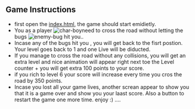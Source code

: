 ## Game Instructions 
* first open the [index.html](https://mmardene1982.github.io), the game should start emidietly. 
* You as a player ![char-boy](./images/char-boy.png)need to cross the road without letting the bugs ![enemy-bug](./images/enemy-bug.png) hit you..
* Incase any of the bugs hit you , you will get back to the fisrt postion. Your level goes back to 1 and one Live will be diducted.
* If you manage to cross the road without any collisions, you will get an extra level and nice animation will appear right next toe the Level counter + you will get extra 100 points to your score. 
* if you rich to level 6 your score will increase every time you cros the road by 350 points. 
* Incase you lost all your game lives, another screan appear to show you that it is a game over and show you your laast score. Also a button to restart the game one more time. enjoy :) ....